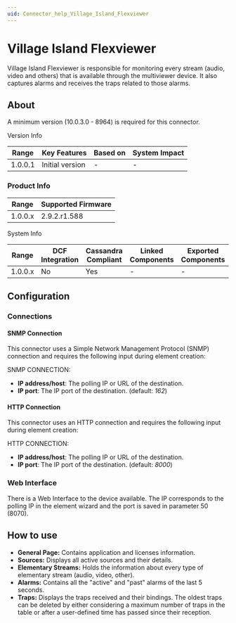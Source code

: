 ```yaml
---
uid: Connector_help_Village_Island_Flexviewer
---
```


# Village Island Flexviewer

Village Island Flexviewer is responsible for monitoring every stream (audio, video and others) that is available through the multiviewer device. It also captures alarms and receives the traps related to those alarms.

## About

A minimum version (10.0.3.0 - 8964) is required for this connector.

Version Info

| Range     | Key Features     | Based on     | System Impact     |
|-----------|------------------|--------------|-------------------|
| 1.0.0.1   | Initial version  | -            | -                 |

### Product Info

| Range     | Supported Firmware     |
|-----------|------------------------|
| 1.0.0.x   | 2.9.2.r1.588           |

System Info

| Range     | DCF Integration     | Cassandra Compliant     | Linked Components     | Exported Components     |
|-----------|---------------------|-------------------------|-----------------------|-------------------------|
| 1.0.0.x   | No                  | Yes                     | -                     | -                       |



## Configuration

### Connections

#### SNMP Connection

This connector uses a Simple Network Management Protocol (SNMP) connection and requires the following input during element creation:

SNMP CONNECTION:

- **IP address/host**: The polling IP or URL of the destination.
- **IP port**: The IP port of the destination. (default: *162*)

#### HTTP Connection

This connector uses an HTTP connection and requires the following input during element creation:

HTTP CONNECTION:

- **IP address/host**: The polling IP or URL of the destination.
- **IP port**: The IP port of the destination. (default: *8000*)

### Web Interface

There is a Web Interface to the device available. The IP corresponds to the polling IP in the element wizard and the port is saved in parameter 50 (8070).

## How to use

- **General Page:** Contains application and licenses information.
- **Sources:** Displays all active sources and their details.
- **Elementary Streams:** Holds the information about every type of elementary stream (audio, video, other).
- **Alarms:** Contains all the "active" and "past" alarms of the last 5 seconds.
- **Traps:** Displays the traps received and their bindings. The oldest traps can be deleted by either considering a maximum number of traps in the table or after a user-defined time has passed since their reception.

